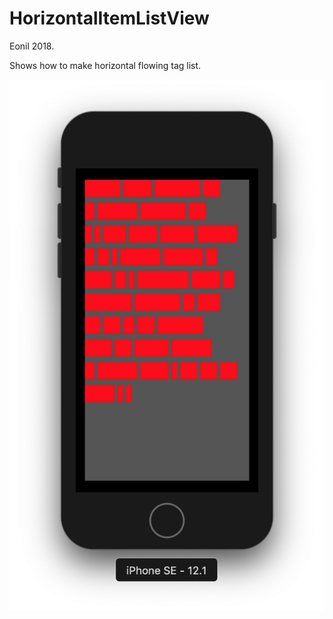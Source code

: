 
HorizontalItemListView
===================
Eonil 2018.

Shows how to make horizontal flowing tag list.

![Preview](Preview.png)

